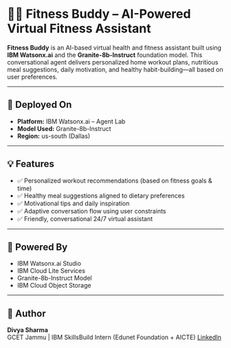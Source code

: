 # 🏋️‍♀️ Fitness Buddy – AI-Powered Virtual Fitness Assistant

**Fitness Buddy** is an AI-based virtual health and fitness assistant built using **IBM Watsonx.ai** and the **Granite-8b-Instruct** foundation model. This conversational agent delivers personalized home workout plans, nutritious meal suggestions, daily motivation, and healthy habit-building—all based on user preferences.

---

## 🚀 Deployed On

- **Platform:** IBM Watsonx.ai – Agent Lab  
- **Model Used:** Granite-8b-Instruct  
- **Region:** us-south (Dallas)  

---

## 💡 Features

- ✅ Personalized workout recommendations (based on fitness goals & time)
- ✅ Healthy meal suggestions aligned to dietary preferences
- ✅ Motivational tips and daily inspiration
- ✅ Adaptive conversation flow using user constraints
- ✅ Friendly, conversational 24/7 virtual assistant

---

## 🧠 Powered By

- IBM Watsonx.ai Studio  
- IBM Cloud Lite Services  
- Granite-8b-Instruct Model
- IBM Cloud Object Storage 

---

## 👤 Author

**Divya Sharma**  
GCET Jammu | IBM SkillsBuild Intern (Edunet Foundation + AICTE)
[LinkedIn](linkedin.com/in/divya-sharma-i) 

